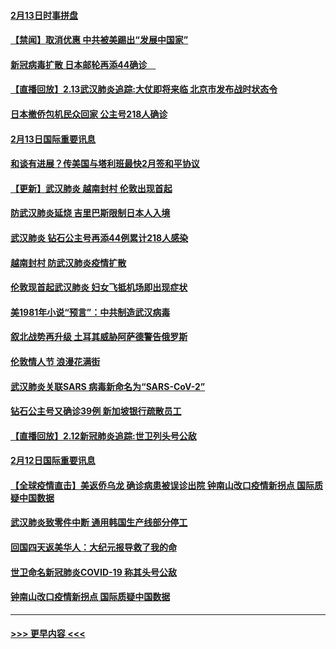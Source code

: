 #### [2月13日时事拼盘](../pages/prog202/a102776689.md?t=02140702) 
#### [【禁闻】取消优惠 中共被美踢出“发展中国家”](../pages/prog202/a102776670.md?t=02140702) 
#### [新冠病毒扩散 日本邮轮再添44确诊　](../pages/prog202/a102776518.md?t=02140702) 
#### [【直播回放】2.13武汉肺炎追踪:大仗即将来临 北京市发布战时状态令](../pages/prog202/a102776399.md?t=02140702) 
#### [日本撤侨包机民众回家 公主号218人确诊](../pages/prog202/a102776346.md?t=02140702) 
#### [2月13日国际重要讯息](../pages/prog202/a102776339.md?t=02140702) 
#### [和谈有进展？传美国与塔利班最快2月签和平协议](../pages/prog202/a102776291.md?t=02140702) 
#### [【更新】武汉肺炎 越南封村 伦敦出现首起](../pages/prog202/a102770740.md?t=02140702) 
#### [防武汉肺炎延烧 吉里巴斯限制日本人入境](../pages/prog202/a102776276.md?t=02140702) 
#### [武汉肺炎 钻石公主号再添44例累计218人感染](../pages/prog202/a102776089.md?t=02140702) 
#### [越南封村 防武汉肺炎疫情扩散](../pages/prog202/a102776214.md?t=02140702) 
#### [伦敦现首起武汉肺炎 妇女飞抵机场即出现症状](../pages/prog202/a102776031.md?t=02140702) 
#### [美1981年小说“预言”：中共制造武汉病毒](../pages/prog202/a102775980.md?t=02140702) 
#### [叙北战势再升级 土耳其威胁阿萨德警告俄罗斯](../pages/prog202/a102775904.md?t=02140702) 
#### [伦敦情人节 浪漫花满街](../pages/prog202/a102775786.md?t=02140702) 
#### [武汉肺炎关联SARS 病毒新命名为“SARS-CoV-2”](../pages/prog202/a102775719.md?t=02140702) 
#### [钻石公主号又确诊39例 新加坡银行疏散员工](../pages/prog202/a102775691.md?t=02140702) 
#### [【直播回放】2.12新冠肺炎追踪:世卫列头号公敌](../pages/prog202/a102775541.md?t=02140702) 
#### [2月12日国际重要讯息](../pages/prog202/a102775437.md?t=02140702) 
#### [【全球疫情直击】美返侨乌龙 确诊病患被误诊出院 钟南山改口疫情新拐点 国际质疑中国数据](../pages/prog202/a102775378.md?t=02140702) 
#### [武汉肺炎致零件中断 通用韩国生产线部分停工](../pages/prog202/a102775365.md?t=02140702) 
#### [回国四天返美华人：大纪元报导救了我的命](../pages/prog202/a102775342.md?t=02140702) 
#### [世卫命名新冠肺炎COVID-19 称其头号公敌](../pages/prog202/a102775196.md?t=02140702) 
#### [钟南山改口疫情新拐点 国际质疑中国数据](../pages/prog202/a102775178.md?t=02140702) 

----
#### [ >>> 更早内容 <<< ](../indexes/prog202-earlier.md)
